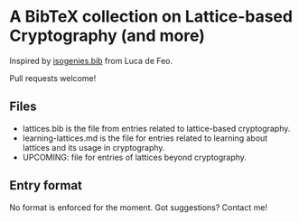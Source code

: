 # A BibTeX collection on Lattice-based Cryptography (and more)

Inspired by [isogenies.bib](https://github.com/defeo/isogenies.bib) from Luca de Feo.

Pull requests welcome!

## Files

- lattices.bib is the file from entries related to lattice-based cryptography.
- learning-lattices.md is the file for entries related to learning about
  lattices and its usage in cryptography.
- UPCOMING: file for entries of lattices beyond cryptography.

## Entry format

No format is enforced for the moment. Got suggestions? Contact me!
